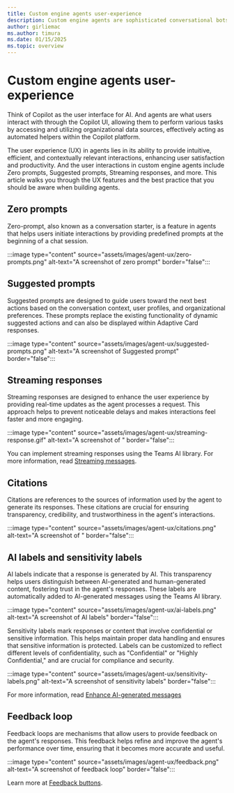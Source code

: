 ```yaml
---
title: Custom engine agents user-experience
description: Custom engine agents are sophisticated conversational bots designed to harness the powerful capabilities of Large Language Models (LLMs) for seamless user interaction.
author: girliemac
ms.author: timura
ms.date: 01/15/2025
ms.topic: overview
---
```


# Custom engine agents user-experience

Think of Copilot as the user interface for AI. And agents are what users interact with through the Copilot UI, allowing them to perform various tasks by accessing and utilizing organizational data sources, effectively acting as automated helpers within the Copilot platform.

The user experience (UX) in agents lies in its ability to provide intuitive, efficient, and contextually relevant interactions, enhancing user satisfaction and productivity. And the user interactions in custom engine agents include Zero prompts​, Suggested prompts​, Streaming responses​, and more. This article walks you through the UX features and the best practice that you should be aware when building agents.

## Zero prompts

Zero-prompt, also known as a conversation starter, is a feature in agents that helps users initiate interactions by providing predefined prompts at the beginning of a chat session.

:::image type="content" source="assets/images/agent-ux/zero-prompts.png" alt-text="A screenshot of zero prompt" border="false":::

## Suggested prompts​

Suggested prompts are designed to guide users toward the next best actions based on the conversation context, user profiles, and organizational preferences. These prompts replace the existing functionality of dynamic suggested actions and can also be displayed within Adaptive Card responses.

:::image type="content" source="assets/images/agent-ux/suggested-prompts.png" alt-text="A screenshot of Suggested prompt" border="false":::

## Streaming responses

Streaming responses are designed to enhance the user experience by providing real-time updates as the agent processes a request. This approach helps to prevent noticeable delays and makes interactions feel faster and more engaging.

:::image type="content" source="assets/images/agent-ux/streaming-response.gif" alt-text="A screenshot of " border="false":::

You can implement streaming responses using the Teams AI library. For more information, read [Streaming messages](/microsoftteams/platform/bots/streaming-ux?context=/microsoft-365-copilot/extensibility/context).

## Citations

Citations are references to the sources of information used by the agent to generate its responses. These citations are crucial for ensuring transparency, credibility, and trustworthiness in the agent's interactions.

:::image type="content" source="assets/images/agent-ux/citations.png" alt-text="A screenshot of " border="false":::

## AI labels and sensitivity labels

AI labels indicate that a response is generated by AI. This transparency helps users distinguish between AI-generated and human-generated content, fostering trust in the agent's responses. These labels are automatically added to AI-generated messages using the Teams AI library.

:::image type="content" source="assets/images/agent-ux/ai-labels.png" alt-text="A screenshot of AI labels" border="false":::

Sensitivity labels mark responses or content that involve confidential or sensitive information. This helps maintain proper data handling and ensures that sensitive information is protected. Labels can be customized to reflect different levels of confidentiality, such as "Confidential" or "Highly Confidential," and are crucial for compliance and security.

:::image type="content" source="assets/images/agent-ux/sensitivity-labels.png" alt-text="A screenshot of sensitivity labels" border="false":::

For more information, read [Enhance AI-generated messages](/microsoftteams/platform/bots/how-to/bot-messages-ai-generated-content?context=/microsoft-365-copilot/extensibility/context)

## Feedback loop

Feedback loops are mechanisms that allow users to provide feedback on the agent's responses. This feedback helps refine and improve the agent's performance over time, ensuring that it becomes more accurate and useful.

:::image type="content" source="assets/images/agent-ux/feedback.png" alt-text="A screenshot of feedback loop" border="false":::

Learn more at [Feedback buttons](/microsoftteams/platform/bots/how-to/bot-messages-ai-generated-content?tabs=desktop%2Cbotmessage#feedback-buttons?context=/microsoft-365-copilot/extensibility/context).
